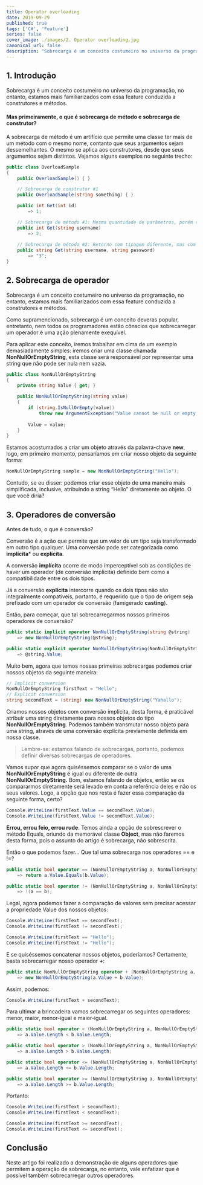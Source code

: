 ```yaml
---
title: Operator overloading
date: 2019-09-29
published: true
tags: ['C#', 'Feature']
series: false
cover_image: ./images/2. Operator overloading.jpg
canonical_url: false
description: "Sobrecarga é um conceito costumeiro no universo da programação, no entanto, estamos mais familiarizados com essa feature conduzida a construtores e métodos."
---
```


## 1. Introdução

Sobrecarga é um conceito costumeiro no universo da programação, no entanto, estamos mais familiarizados com essa feature conduzida a construtores e métodos.

#### Mas primeiramente, o que é sobrecarga de método e sobrecarga de construtor?

A sobrecarga de método é um artifício que permite uma classe ter mais de um método com o mesmo nome, contanto que seus argumentos sejam dessemelhantes. O mesmo se aplica aos construtores, desde que seus argumentos sejam distintos. Vejamos alguns exemplos no seguinte trecho:

```csharp
public class OverloadSample
{
    public OverloadSample() { }

    // Sobrecarga de construtor #1
    public OverloadSample(string something) { }

    public int Get(int id)
        => 1;

    // Sobrecarga de método #1: Mesma quantidade de parâmetros, porém com tipagem distinta.
    public int Get(string username)
        => 2;
    
    // Sobrecarga de método #2: Retorno com tipagem diferente, mas com quantidade de parâmetros divergente.
    public string Get(string username, string password)
        => "3";
}
```

## 2. Sobrecarga de operador

Sobrecarga é um conceito costumeiro no universo da programação, no entanto, estamos mais familiarizados com essa feature conduzida a construtores e métodos.

Como supramencionado, sobrecarga é um conceito deveras popular, entretanto, nem todos os programadores estão cônscios que sobrecarregar um operador é uma ação plenamente exequível. 

Para aplicar este conceito, iremos trabalhar em cima de um exemplo demasiadamente simples: iremos criar uma classe chamada **NonNullOrEmptyString**, esta classe será responsável por representar uma string que não pode ser nula nem vazia.

```csharp
public class NonNullOrEmptyString 
{
    private string Value { get; }

    public NonNullOrEmptyString(string value)
    {
        if (string.IsNullOrEmpty(value))
            throw new ArgumentException("Value cannot be null or empty.");
        
        Value = value;
    }
}
```

Estamos acostumados a criar um objeto através da palavra-chave **new**, logo, em primeiro momento, pensaríamos em criar nosso objeto da seguinte forma:

```csharp
NonNullOrEmptyString sample = new NonNullOrEmptyString("Hello");
```

Contudo, se eu disser: podemos criar esse objeto de uma maneira mais simplificada, inclusive, atribuindo a string “Hello” diretamente ao objeto. O que você diria?

## 3. Operadores de conversão

Antes de tudo, o que é conversão? 

Conversão é a ação que permite que um valor de um tipo seja transformado em outro tipo qualquer. Uma conversão pode ser categorizada como **implícita*** ou **explícita**. 

A conversão **implícita** ocorre de modo imperceptível sob as condições de haver um operador (de conversão implícita) definido bem como a compatibilidade entre os dois tipos. 

Já a conversão **explícita** intercorre quando os dois tipos não são integralmente compatíveis, portanto, é requerido que o tipo de origem seja prefixado com um operador de conversão (famigerado **casting**).

Então, para começar, que tal sobrecarregarmos nossos primeiros operadores de conversão? 

```csharp
public static implicit operator NonNullOrEmptyString(string @string)
    => new NonNullOrEmptyString(@string);

public static explicit operator NonNullOrEmptyString(NonNullOrEmptyString @string)
    => @string.Value;
```

Muito bem, agora que temos nossas primeiras sobrecargas podemos criar nossos objetos da seguinte maneira:

```csharp
// Implicit conversion
NonNullOrEmptyString firstText = "Hello";
// Explicit conversion
string secondText = (string) new NonNullOrEmptyString("Yahallo");
```

Criamos nossos objetos com conversão implícita, desta forma, é praticável atribuir uma string diretamente para nossos objetos do tipo **NonNullOrEmptyString**. Podemos também transmutar nosso objeto para uma string, através de uma conversão explícita previamente definida em nossa classe. 

> Lembre-se: estamos falando de sobrecargas, portanto, podemos definir diversas sobrecargas de operadores.

Vamos supor que agora quiséssemos comparar se o valor de uma **NonNullOrEmptyString** é igual ou diferente de outra **NonNullOrEmptyString.** Bom, estamos falando de objetos, então se os compararmos diretamente será levado em conta a referência deles e não os seus valores. Logo, a opção que nos resta é fazer essa comparação da seguinte forma, certo?

```csharp
Console.WriteLine(firstText.Value == secondText.Value);
Console.WriteLine(firstText.Value != secondText.Value);
```

**Errou, errou feio, errou rude**. Temos ainda a opção de sobrescrever o método Equals, oriundo da memorável classe **Object**, mas não faremos desta forma, pois o assunto do artigo é sobrecarga, não sobrescrita.

Então o que podemos fazer... Que tal uma sobrecarga nos operadores == e !=?

```csharp
public static bool operator == (NonNullOrEmptyString a, NonNullOrEmptyString b)
    => return a.Value.Equals(b.Value);

public static bool operator != (NonNullOrEmptyString a, NonNullOrEmptyString b)
    => !(a == b);
```

Legal, agora podemos fazer a comparação de valores sem precisar acessar a propriedade Value dos nossos objetos:

```csharp
Console.WriteLine(firstText == secondText);
Console.WriteLine(firstText != secondText); 

Console.WriteLine(firstText == "Hello");
Console.WriteLine(firstText != "Hello");
```

E se quiséssemos concatenar nossos objetos, poderíamos? Certamente, basta 
sobrecarregar nosso operador **+**:

```csharp
public static NonNullOrEmptyString operator + (NonNullOrEmptyString a, NonNullOrEmptyString b)
    => new NonNullOrEmptyString(a.Value + b.Value);
```

Assim, podemos:

```csharp
Console.WriteLine(firstText + secondText);
```

Para ultimar a brincadeira vamos sobrecarregar os seguintes operadores: menor, maior, menor-igual e maior-igual.

```csharp
public static bool operator < (NonNullOrEmptyString a, NonNullOrEmptyString b)
    => a.Value.Length < b.Value.Length;

public static bool operator > (NonNullOrEmptyString a, NonNullOrEmptyString b)
    => a.Value.Length > b.Value.Length;

public static bool operator <= (NonNullOrEmptyString a, NonNullOrEmptyString b)
    => a.Value.Length <= b.Value.Length;

public static bool operator >= (NonNullOrEmptyString a, NonNullOrEmptyString b)
    => a.Value.Length >= b.Value.Length;
```

Portanto:

```csharp
Console.WriteLine(firstText > secondText);
Console.WriteLine(firstText < secondText);

Console.WriteLine(firstText >= secondText);
Console.WriteLine(firstText <= secondText);
```

## Conclusão

Neste artigo foi realizado a demonstração de alguns operadores que permitem a operação de sobrecarga, no entanto, vale enfatizar que é possível também sobrecarregar outros operadores.